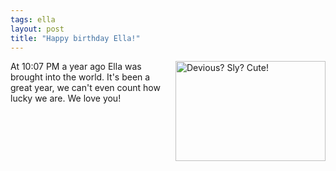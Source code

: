 ```yaml
---
tags: ella
layout: post
title: "Happy birthday Ella!"
---
```




<a href="http://www.flickr.com/photos/cwinters/2137120310/" title="Devious? Sly? Cute! by Chris Winters, on Flickr"><img src="http://farm3.static.flickr.com/2392/2137120310_dc3a58a7d3_m.jpg" width="240" height="160" align="right" alt="Devious? Sly? Cute!" /></a>

<p>At 10:07 PM a year ago Ella was brought into the world. It's been a great year, we can't even count how lucky we are. We love you!
<br clear="all" /></p>


